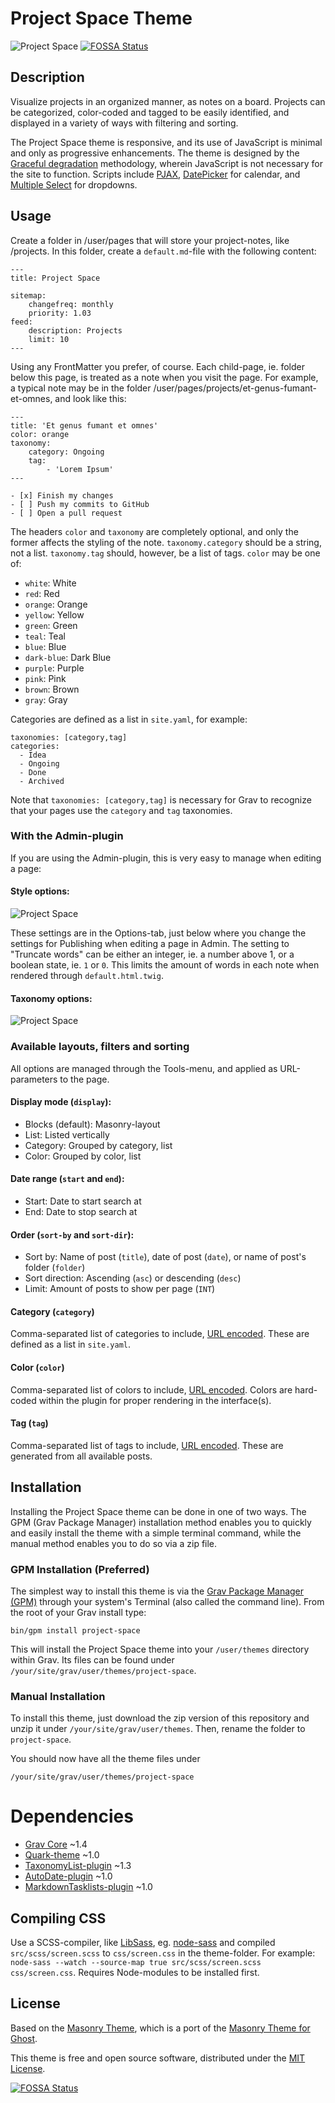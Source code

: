 # Project Space Theme

![Project Space](assets/readme.png)
[![FOSSA Status](https://app.fossa.io/api/projects/git%2Bgithub.com%2FOleVik%2Fgrav-theme-project-space.svg?type=shield)](https://app.fossa.io/projects/git%2Bgithub.com%2FOleVik%2Fgrav-theme-project-space?ref=badge_shield)

## Description

Visualize projects in an organized manner, as notes on a board. Projects can be categorized, color-coded and tagged to be easily identified, and displayed in a variety of ways with filtering and sorting.

The Project Space theme is responsive, and its use of JavaScript is minimal and only as progressive enhancements. The theme is designed by the [Graceful degradation](https://developer.mozilla.org/en-US/docs/Glossary/Graceful_degradation) methodology, wherein JavaScript is not necessary for the site to function. Scripts include [PJAX](https://github.com/MoOx/pjax), [DatePicker](https://github.com/fengyuanchen/datepicker) for calendar, and [Multiple Select](https://github.com/wenzhixin/multiple-select/) for dropdowns. 

## Usage

Create a folder in /user/pages that will store your project-notes, like /projects. In this folder, create a `default.md`-file with the following content:

```
---
title: Project Space

sitemap:
    changefreq: monthly
    priority: 1.03
feed:
    description: Projects
    limit: 10
---
```

Using any FrontMatter you prefer, of course. Each child-page, ie. folder below this page, is treated as a note when you visit the page. For example, a typical note may be in the folder /user/pages/projects/et-genus-fumant-et-omnes, and look like this:

```
---
title: 'Et genus fumant et omnes'
color: orange
taxonomy:
    category: Ongoing
    tag:
        - 'Lorem Ipsum'
---

- [x] Finish my changes
- [ ] Push my commits to GitHub
- [ ] Open a pull request
```

The headers `color` and `taxonomy` are completely optional, and only the former affects the styling of the note. `taxonomy.category` should be a string, not a list. `taxonomy.tag` should, however, be a list of tags. `color` may be one of:

- `white`: White
- `red`: Red
- `orange`: Orange
- `yellow`: Yellow
- `green`: Green
- `teal`: Teal
- `blue`: Blue
- `dark-blue`: Dark Blue
- `purple`: Purple
- `pink`: Pink
- `brown`: Brown
- `gray`: Gray

Categories are defined as a list in `site.yaml`, for example:

```
taxonomies: [category,tag]
categories:
  - Idea
  - Ongoing
  - Done
  - Archived
```

Note that `taxonomies: [category,tag]` is necessary for Grav to recognize that your pages use the `category` and `tag` taxonomies.

### With the Admin-plugin

If you are using the Admin-plugin, this is very easy to manage when editing a page:

#### Style options:

![Project Space](assets/style-options.png)

These settings are in the Options-tab, just below where you change the settings for Publishing when editing a page in Admin. The setting to "Truncate words" can be either an integer, ie. a number above 1, or a boolean state, ie. `1` or `0`. This limits the amount of words in each note when rendered through `default.html.twig`.

#### Taxonomy options:

![Project Space](assets/taxonomy-options.png)

### Available layouts, filters and sorting

All options are managed through the Tools-menu, and applied as URL-parameters to the page.

#### Display mode (`display`):
- Blocks (default): Masonry-layout
- List: Listed vertically
- Category: Grouped by category, list
- Color: Grouped by color, list

#### Date range (`start` and `end`):
- Start: Date to start search at
- End: Date to stop search at

#### Order (`sort-by` and `sort-dir`):
- Sort by: Name of post (`title`), date of post (`date`), or name of post's folder (`folder`)
- Sort direction: Ascending (`asc`) or descending (`desc`)
- Limit: Amount of posts to show per page (`INT`)

#### Category (`category`)
Comma-separated list of categories to include, [URL encoded](http://php.net/manual/en/function.urlencode.php#refsect1-function.urlencode-returnvalues). These are defined as a list in `site.yaml`.

#### Color (`color`)
Comma-separated list of colors to include, [URL encoded](http://php.net/manual/en/function.urlencode.php#refsect1-function.urlencode-returnvalues). Colors are hard-coded within the plugin for proper rendering in the interface(s).

#### Tag (`tag`)
Comma-separated list of tags to include, [URL encoded](http://php.net/manual/en/function.urlencode.php#refsect1-function.urlencode-returnvalues). These are generated from all available posts.

## Installation

Installing the Project Space theme can be done in one of two ways. The GPM (Grav Package Manager) installation method enables you to quickly and easily install the theme with a simple terminal command, while the manual method enables you to do so via a zip file.

### GPM Installation (Preferred)

The simplest way to install this theme is via the [Grav Package Manager (GPM)](http://learn.getgrav.org/advanced/grav-gpm) through your system's Terminal (also called the command line).  From the root of your Grav install type:

    bin/gpm install project-space

This will install the Project Space theme into your `/user/themes` directory within Grav. Its files can be found under `/your/site/grav/user/themes/project-space`.

### Manual Installation

To install this theme, just download the zip version of this repository and unzip it under `/your/site/grav/user/themes`. Then, rename the folder to `project-space`.

You should now have all the theme files under

    /your/site/grav/user/themes/project-space

# Dependencies

- [Grav Core](https://github.com/getgrav/grav/releases/tag/1.4.5) ~1.4
- [Quark-theme](https://github.com/getgrav/grav-theme-quark/releases/tag/1.0.3) ~1.0
- [TaxonomyList-plugin](https://github.com/getgrav/grav-plugin-taxonomylist/releases/tag/1.3.2) ~1.3
- [AutoDate-plugin](https://github.com/getgrav/grav-plugin-auto-date/releases/tag/1.0.2) ~1.0
- [MarkdownTasklists-plugin](https://github.com/funkjedi/grav-plugin-markdown-tasklists/releases/tag/1.0.0) ~1.0

## Compiling CSS

Use a SCSS-compiler, like [LibSass](https://github.com/sass/libsass), eg. [node-sass](https://github.com/sass/node-sass) and compiled `src/scss/screen.scss` to `css/screen.css` in the theme-folder. For example: `node-sass --watch --source-map true src/scss/screen.scss css/screen.css`. Requires Node-modules to be installed first.

## License

Based on the [Masonry Theme](https://github.com/koca/grav-theme-masonry), which is a port of the [Masonry Theme for Ghost](https://github.com/chris-brown/Masonry-Ghost-Theme).

This theme is free and open source software, distributed under the [MIT License](/LICENSE).


[![FOSSA Status](https://app.fossa.io/api/projects/git%2Bgithub.com%2FOleVik%2Fgrav-theme-project-space.svg?type=large)](https://app.fossa.io/projects/git%2Bgithub.com%2FOleVik%2Fgrav-theme-project-space?ref=badge_large)